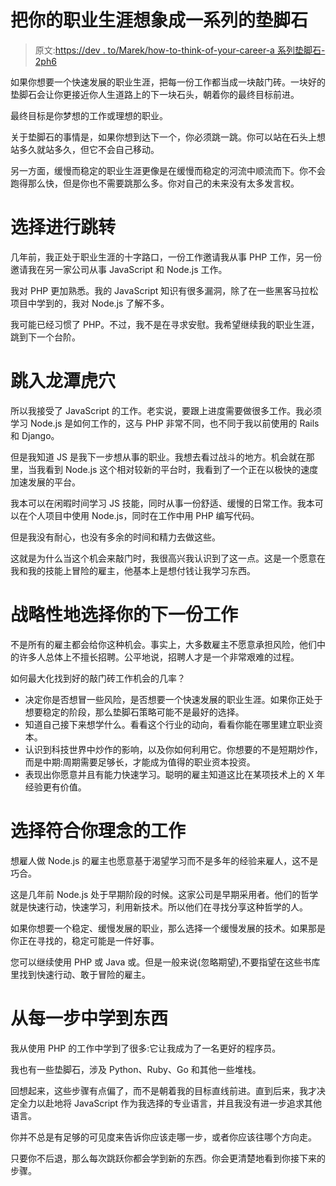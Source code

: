 # 把你的职业生涯想象成一系列的垫脚石

> 原文:[https://dev . to/Marek/how-to-think-of-your-career-a 系列垫脚石- 2ph6](https://dev.to/marek/how-to-think-of-your-career-as-a-series-of-stepping-stones--2ph6)

如果你想要一个快速发展的职业生涯，把每一份工作都当成一块敲门砖。一块好的垫脚石会让你更接近你人生道路上的下一块石头，朝着你的最终目标前进。

最终目标是你梦想的工作或理想的职业。

关于垫脚石的事情是，如果你想到达下一个，你必须跳一跳。你可以站在石头上想站多久就站多久，但它不会自己移动。

另一方面，缓慢而稳定的职业生涯更像是在缓慢而稳定的河流中顺流而下。你不会跑得那么快，但是你也不需要跳那么多。你对自己的未来没有太多发言权。

# [](#choosing-to-make-the-jump)选择进行跳转

几年前，我正处于职业生涯的十字路口，一份工作邀请我从事 PHP 工作，另一份邀请我在另一家公司从事 JavaScript 和 Node.js 工作。

我对 PHP 更加熟悉。我的 JavaScript 知识有很多漏洞，除了在一些黑客马拉松项目中学到的，我对 Node.js 了解不多。

我可能已经习惯了 PHP。不过，我不是在寻求安慰。我希望继续我的职业生涯，跳到下一个台阶。

# [](#jumping-into-the-deep-end)跳入龙潭虎穴

所以我接受了 JavaScript 的工作。老实说，要跟上进度需要做很多工作。我必须学习 Node.js 是如何工作的，这与 PHP 非常不同，也不同于我以前使用的 Rails 和 Django。

但是我知道 JS 是我下一步想从事的职业。我想去看过战斗的地方。机会就在那里，当我看到 Node.js 这个相对较新的平台时，我看到了一个正在以极快的速度加速发展的平台。

我本可以在闲暇时间学习 JS 技能，同时从事一份舒适、缓慢的日常工作。我本可以在个人项目中使用 Node.js，同时在工作中用 PHP 编写代码。

但是我没有耐心，也没有多余的时间和精力去做这些。

这就是为什么当这个机会来敲门时，我很高兴我认识到了这一点。这是一个愿意在我和我的技能上冒险的雇主，他基本上是想付钱让我学习东西。

# 战略性地选择你的下一份工作

不是所有的雇主都会给你这种机会。事实上，大多数雇主不愿意承担风险，他们中的许多人总体上不擅长招聘。公平地说，招聘人才是一个非常艰难的过程。

如何最大化找到好的敲门砖工作机会的几率？

*   决定你是否想冒一些风险，是否想要一个快速发展的职业生涯。如果你正处于想要稳定的阶段，那么垫脚石策略可能不是最好的选择。
*   知道自己接下来想学什么。看看这个行业的动向，看看你能在哪里建立职业资本。
*   认识到科技世界中炒作的影响，以及你如何利用它。你想要的不是短期炒作，而是中期:周期需要足够长，才能成为值得的职业资本投资。
*   表现出你愿意并且有能力快速学习。聪明的雇主知道这比在某项技术上的 X 年经验更有价值。

# 选择符合你理念的工作

想雇人做 Node.js 的雇主也愿意基于渴望学习而不是多年的经验来雇人，这不是巧合。

这是几年前 Node.js 处于早期阶段的时候。这家公司是早期采用者。他们的哲学就是快速行动，快速学习，利用新技术。所以他们在寻找分享这种哲学的人。

如果你想要一个稳定、缓慢发展的职业，那么选择一个缓慢发展的技术。如果那是你正在寻找的，稳定可能是一件好事。

您可以继续使用 PHP 或 Java 或。但是一般来说(忽略期望),不要指望在这些书库里找到快速行动、敢于冒险的雇主。

# [](#learning-something-from-each-step)从每一步中学到东西

我从使用 PHP 的工作中学到了很多:它让我成为了一名更好的程序员。

我也有一些垫脚石，涉及 Python、Ruby、Go 和其他一些堆栈。

回想起来，这些步骤有点偏了，而不是朝着我的目标直线前进。直到后来，我才决定全力以赴地将 JavaScript 作为我选择的专业语言，并且我没有进一步追求其他语言。

你并不总是有足够的可见度来告诉你应该走哪一步，或者你应该往哪个方向走。

只要你不后退，那么每次跳跃你都会学到新的东西。你会更清楚地看到你接下来的步骤。